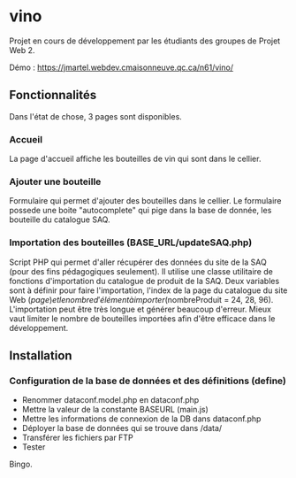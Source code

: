 # vino
Projet en cours de développement par les étudiants des groupes de Projet Web 2.

Démo : https://jmartel.webdev.cmaisonneuve.qc.ca/n61/vino/
## Fonctionnalités
Dans l'état de chose, 3 pages sont disponibles.
### Accueil
La page d'accueil affiche les bouteilles de vin qui sont dans le cellier. 
### Ajouter une bouteille
Formulaire qui permet d'ajouter des bouteilles dans le cellier. Le formulaire possede une boite "autocomplete" qui pige dans la base de donnée, les bouteille du catalogue SAQ.
### Importation des bouteilles (BASE_URL/updateSAQ.php)
Script PHP qui permet d'aller récupérer des données du site de la SAQ (pour des fins pédagogiques seulement). Il utilise une classe utilitaire de fonctions d'importation du catalogue de produit de la SAQ. Deux variables sont à définir pour faire l'importation, l'index de la page du catalogue du site Web ($page) et le nombre d'élément à importer ($nombreProduit = 24, 28, 96). L'importation peut être très longue et générer beaucoup d'erreur. Mieux vaut limiter le nombre de bouteilles importées afin d'être efficace dans le développement.

## Installation
### Configuration de la base de données et des définitions (define)
- Renommer dataconf.model.php en dataconf.php 
- Mettre la valeur de la constante BASEURL (main.js)
- Mettre les informations de connexion de la DB dans dataconf.php
- Déployer la base de données qui se trouve dans /data/
- Transférer les fichiers par FTP
- Tester

Bingo.
